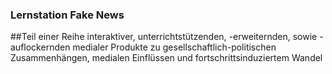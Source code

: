 ### Lernstation Fake News
##Teil einer Reihe interaktiver, unterrichtstützenden, -erweiternden, sowie -auflockernden medialer Produkte zu gesellschaftlich-politischen Zusammenhängen, medialen Einflüssen und fortschrittsinduziertem Wandel

